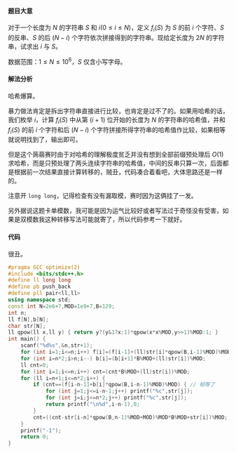 #### 题目大意

对于一个长度为 $N$ 的字符串 $S$ 和 $i(0 \le i \le N)$，定义 $f_i(S)$ 为 $S$ 的前 $i$ 个字符、$S$ 的反串、$S$ 的后 $(N-i)$ 个字符依次拼接得到的字符串。现给定长度为 $2N$ 的字符串，试求出 $i$ 与 $S$。

数据范围：$1 \le N \le 10^6$，$S$ 仅含小写字母。

#### 解法分析

哈希爆算。

暴力做法肯定是拆出字符串直接进行比较，也肯定是过不了的。如果用哈希的话，我们枚举 $i$，计算 $f_i(S)$ 中从第 $(i+1)$ 位开始的长度为 $N$ 的字符串的哈希值，并和 $f_i(S)$ 的前 $i$ 个字符和后 $(N-i)$ 个字符拼接所得字符串的哈希值作比较，如果相等就说明找到了，输出即可。

但是这个蒟蒻赛时由于对哈希的理解极度贫乏并没有想到全部前缀预处理后 $O(1)$ 求哈希，而是只预处理了两头连续字符串的哈希值，中间的反串只算一次，后面都是根据前一次结果直接计算转移的，贼丑，代码凑合着看吧，大体思路还是一样的。

注意开 `long long`，记得检查有没有漏取模，赛时因为这俩挂了一发。

另外据说这题卡单模数，我可能是因为运气比较好或者写法过于奇怪没有受害，如果是双模数我这种转移写法可能就寄了，所以代码参考一下就好。

#### 代码

很丑。

```cpp
#pragma GCC optimize(2)
#include <bits/stdc++.h>
#define ll long long
#define pb push_back
#define pll pair<ll,ll>
using namespace std;
const int N=2e6+7,MOD=1e9+7,B=129;
int n;
ll f[N],b[N];
char str[N];
ll qpow(ll x,ll y) { return y?(y&1?x:1)*qpow(x*x%MOD,y>>1)%MOD:1; }
int main() {
	scanf("%d%s",&n,str+1);
	for (int i=1;i<=n;i++) f[i]=(f[i-1]+(ll)str[i]*qpow(B,i-1)%MOD)%MOD; // 两头字符串的哈希值
	for (int i=n*2;i>n;i--) b[i]=(b[i+1]*B%MOD+(ll)str[i])%MOD;
	ll cnt=0;
	for (int i=1;i<=n;i++) cnt=(cnt*B%MOD+(ll)str[i])%MOD;
	for (ll i=n+1;i<=n*2;i++) {
		if (cnt==(f[i-n-1]+b[i]*qpow(B,i-n-1)%MOD)%MOD) { // 相等了
			for (int j=1;j<=i-n-1;j++) printf("%c",str[j]);
			for (int j=i;j<=n*2;j++) printf("%c",str[j]);
			return printf("\n%d",i-n-1),0;
		}
		cnt=((cnt-str[i-n]*qpow(B,n-1)%MOD+MOD)%MOD*B%MOD+str[i])%MOD; // 因为每次算的中间的字符串都只相对于上一次的偏移了一位，所以可以通过计算直接转移过去
	}
	printf("-1");
	return 0;
}
```